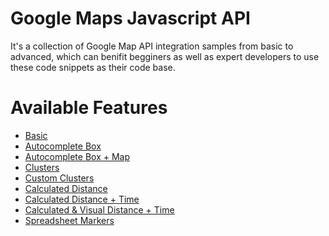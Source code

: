 # Google Maps Javascript API
It's a collection of Google Map API integration samples from basic to advanced, which can benifit begginers as well as expert developers to use these code snippets as their code base.

# Available Features
<ul>
<li><a href="https://github.com/naeemqaswar/Google-Maps/blob/master/gmap-basic.html">Basic</a></li>
<li><a href="https://github.com/naeemqaswar/Google-Maps/blob/master/gmap-autocomplete.html">Autocomplete Box</a></li>
<li><a href="https://github.com/naeemqaswar/Google-Maps/blob/master/gmap-autocomplete-with-map.html">Autocomplete Box + Map</a></li>
<li><a href="https://github.com/naeemqaswar/Google-Maps/blob/master/gmap-clusters.html">Clusters</a></li>
<li><a href="https://github.com/naeemqaswar/Google-Maps/blob/master/gmap-clusters-custom.html">Custom Clusters</a></li>
<li><a href="https://github.com/naeemqaswar/Google-Maps/blob/master/gmap-distance.html">Calculated Distance</a></li>
<li><a href="https://github.com/naeemqaswar/Google-Maps/blob/master/gmap-distance-time.html">Calculated Distance + Time</a></li>
<li><a href="https://github.com/naeemqaswar/Google-Maps/blob/master/gmap-distance-time-%5Bdirection%20display%5D.html">Calculated &amp; Visual Distance + Time</a></li>
<li><a href="https://github.com/naeemqaswar/Google-Maps/blob/master/gmap-data-from-spreadsheet.html">Spreadsheet Markers</a></li>
</ul>
